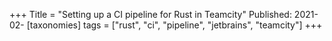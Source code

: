 +++
Title = "Setting up a CI pipeline for Rust in Teamcity"
Published: 2021-02-
[taxonomies]
tags = ["rust", "ci", "pipeline", "jetbrains", "teamcity"]
+++
